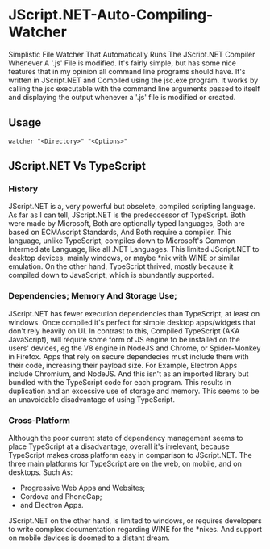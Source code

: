# JScript.NET-Auto-Compiling-Watcher
Simplistic File Watcher That Automatically Runs The JScript.NET Compiler Whenever A '.js' File is modified.
It's fairly simple, but has some nice features that in my opinion all command line programs should have. It's written in JScript.NET and Compiled using the jsc.exe program. It works by calling the jsc executable with the command line arguments passed to itself and displaying the output whenever a '.js' file is modified or created.

## Usage

```batch
watcher "<Directory>" "<Options>"
```

## JScript.NET Vs TypeScript

### History 
JScript.NET is a, very powerful but obselete, compiled scripting language. As far as I can tell, JScript.NET is the predeccessor of TypeScript. Both were made by Microsoft, Both are optionally typed languages, Both are based on ECMAscript Standards, And Both require a compiler. This language, unlike TypeScript, compiles down to Microsoft's Common Intermediate Language, like all .NET Languages. This limited JScript.NET to desktop devices, mainly windows, or maybe *nix with WINE or similar emulation. On the other hand, TypeScript thrived, mostly because it compiled down to JavaScript, which is abundantly supported.

### Dependencies; Memory And Storage Use;
JScript.NET has fewer execution dependencies than TypeScript, at least on windows. Once compiled it's perfect for simple desktop apps/widgets that don't rely heavily on UI. In contrast to this, Compiled TypeScript (AKA JavaScript), will require some form of JS engine to be installed on the users' devices, eg the V8 engine in NodeJS and Chrome, or Spider-Monkey in Firefox. Apps that rely on secure dependecies must include them with their code, increasing their payload size. For Example, Electron Apps include Chromium, and NodeJS. And this isn't as an imported library but bundled with the TypeScript code for each program. This results in duplication and an excessive use of storage and memory. This seems to be an unavoidable disadvantage of using TypeScript.

### Cross-Platform
Although the poor current state of dependency management seems to place TypeScript at a disadvantage, overall it's irrelevant, because TypeScript makes cross platform easy in comparison to JScript.NET. The three main platforms for TypeScript are on the web, on mobile, and on desktops. Such As: 
* Progressive Web Apps and Websites; 
* Cordova and PhoneGap; 
* and Electron Apps.

JScript.NET on the other hand, is limited to windows, or requires developers to write complex documentation regarding WINE for the *nixes. And support on mobile devices is doomed to a distant dream.
